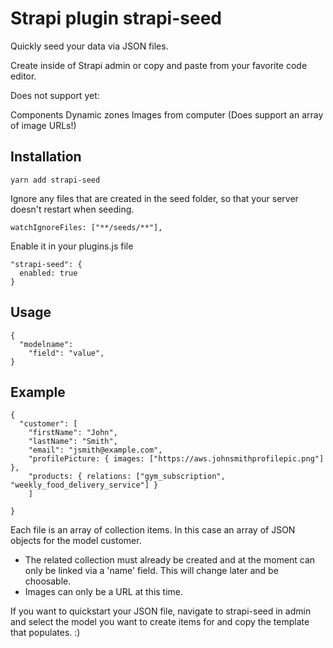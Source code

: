 # Strapi plugin strapi-seed

Quickly seed your data via JSON files.

Create inside of Strapi admin or copy and paste from your favorite code editor.

Does not support yet:

Components
Dynamic zones
Images from computer (Does support an array of image URLs!)

## Installation

`yarn add strapi-seed`

Ignore any files that are created in the seed folder, so that your server doesn't restart when seeding.

`watchIgnoreFiles: ["**/seeds/**"],`

Enable it in your plugins.js file

```
"strapi-seed": {
  enabled: true
}
```

## Usage

```
{
  "modelname":
    "field": "value",
}
```

## Example

```
{
  "customer": [
    "firstName": "John",
    "lastName": "Smith",
    "email": "jsmith@example.com",
    "profilePicture: { images: ["https://aws.johnsmithprofilepic.png"] },
    "products: { relations: ["gym_subscription", "weekly_food_delivery_service"] }
    ]

}
```

Each file is an array of collection items. In this case an array of JSON objects for the model customer.

- The related collection must already be created and at the moment can only be linked via a 'name' field. This will change later and be choosable.
- Images can only be a URL at this time.

If you want to quickstart your JSON file, navigate to strapi-seed in admin and select the model you want to create items for and copy the template that populates. :)

